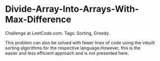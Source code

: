 # Divide-Array-Into-Arrays-With-Max-Difference
Challenge at LeetCode.com. Tags: Sorting, Greedy.

This problem can also be solved with fewer lines of code using the inbuilt sorting algorithms for the respective language.However, this is the easier and less efficient approach and is not presented here.

